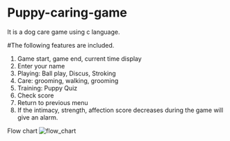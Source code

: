 # Puppy-caring-game
It is a dog care game using c language.

#The following features are included.
  1. Game start, game end, current time display
  2. Enter your name
  3. Playing: Ball play, Discus, Stroking
  4. Care: grooming, walking, grooming
  5. Training: Puppy Quiz
  6. Check score
  7. Return to previous menu
  8. If the intimacy, strength, affection score decreases during the game will give an alarm.


Flow chart
![flow_chart](https://user-images.githubusercontent.com/53829167/68491106-89935580-028d-11ea-8037-1554146cd79a.jpg)

